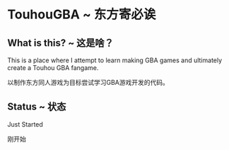 # TouhouGBA ~ 东方寄必诶
## What is this? ~ 这是啥？
This is a place where I attempt to learn making GBA games and ultimately create a Touhou GBA fangame.

以制作东方同人游戏为目标尝试学习GBA游戏开发的代码。
## Status ~ 状态
Just Started

刚开始
